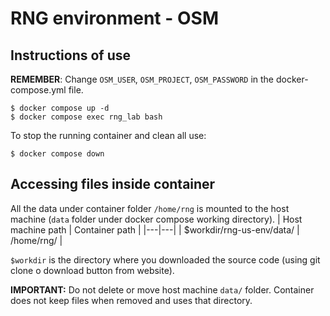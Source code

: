 # RNG environment - OSM
## Instructions of use
**REMEMBER**: Change ```OSM_USER```, ```OSM_PROJECT```, ```OSM_PASSWORD``` in the docker-compose.yml file.
```
$ docker compose up -d
$ docker compose exec rng_lab bash
```
To stop the running container and clean all use:
```
$ docker compose down
```

## Accessing files inside container
All the data under container folder ```/home/rng``` is mounted to the host machine (```data``` folder under docker compose working directory).
| Host machine path  |  Container path | 
|---|---|
| $workdir/rng-us-env/data/  | /home/rng/  |   

```$workdir``` is the directory where you downloaded the source code (using git clone o download button from website).

**IMPORTANT:** Do not delete or move host machine ```data/``` folder. Container does not keep files when removed and uses that directory.